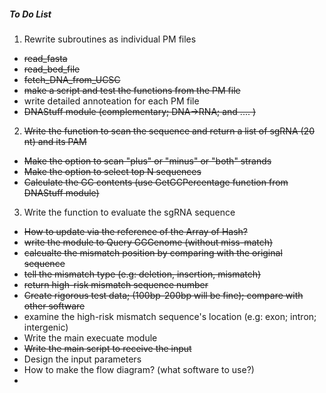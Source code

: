 ##### To Do List


1. Rewrite subroutines as individual PM files 
  * ~~read_fasta~~
  * ~~read_bed_file~~
  * ~~fetch_DNA_from_UCSC~~
  * ~~make a script and test the functions from the PM file~~
  * write detailed annoteation for each PM file
  * ~~DNAStuff module (complementary; DNA->RNA; and .... )~~
  
2. ~~Write the function to scan the sequence and return a list of sgRNA (20 nt) and its PAM~~
  * ~~Make the option to scan "plus" or "minus" or "both" strands~~
  * ~~Make the option to select top N sequences~~
  * ~~Calculate the GC contents (use GetGCPercentage function from DNAStuff module)~~

3. Write the function to evaluate the sgRNA sequence 
  * ~~How to update via the reference of the Array of Hash?~~
  * ~~write the module to Query GGGenome (without miss-match)~~ 
  * ~~calcualte the mismatch position by comparing with the original sequence~~
  * ~~tell the mismatch type (e.g: deletion, insertion, mismatch)~~
  * ~~return high-risk mismatch sequence number~~
  * ~~Create rigorous test data; (100bp-200bp will be fine); compare with other software~~
  * examine the high-risk mismatch sequence's location (e.g: exon; intron; intergenic)
  * Write the main execuate module
  * ~~Write the main script to receive the input~~
  * Design the input parameters
  * How to make the flow diagram? (what software to use?)
  * 
